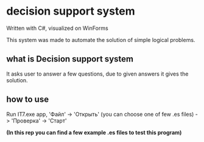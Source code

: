 # decision support system

Written with C#, visualized on WinForms

This system was made to automate the solution of simple logical problems.

## what is Decision support system
It asks user to answer a few questions, due to given answers it gives the solution.

## how to use

Run IT7.exe app, 'Файл' -> 'Открыть' (you can choose one of few .es files) -> 'Проверка' -> 'Старт'


**(In this rep you can find a few example .es files to test this program)**
